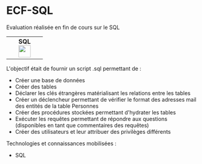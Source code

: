 # ECF-SQL
Evaluation réalisée en fin de cours sur le SQL

<table>
    <tbody>
        <tr valign="top">
            <td width="80px" align="center">
            <span><strong>SQL</strong></span><br>
            <img height="32px" src="https://cdn-icons-png.flaticon.com/512/337/337953.png">
            </td>
        </tr>
    </tbody>
</table>

L'objectif était de fournir un script .sql permettant de :
- Créer une base de données
- Créer des tables
- Déclarer les clés étrangères matérialisant les relations entre les tables
- Créer un déclencheur permettant de vérifier le format des adresses mail des entités de la table Personnes
- Créer des procédures stockées permettant d'hydrater les tables
- Exécuter les requêtes permettant de répondre aux questions (disponibles en tant que commentaires des requêtes)
- Créer des utilisateurs et leur attribuer des privilèges différents

Technologies et connaissances mobilisées :
- SQL

